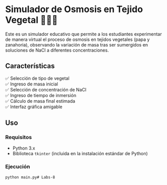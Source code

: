 # Simulador de Osmosis en Tejido Vegetal 🥕🥔💧

Este es un simulador educativo que permite a los estudiantes experimentar de manera virtual el proceso de osmosis en tejidos vegetales (papa y zanahoria), observando la variación de masa tras ser sumergidos en soluciones de NaCl a diferentes concentraciones.

## Características

✅ Selección de tipo de vegetal  
✅ Ingreso de masa inicial  
✅ Selección de concentración de NaCl  
✅ Ingreso de tiempo de inmersión  
✅ Cálculo de masa final estimada  
✅ Interfaz gráfica amigable

## Uso

### Requisitos

- Python 3.x  
- Biblioteca `tkinter` (incluida en la instalación estándar de Python)

### Ejecución

```bash
python main.py# Labs-8
